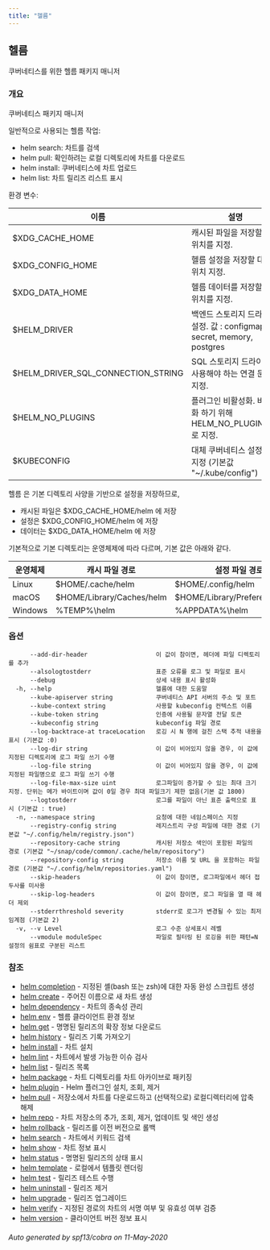 ```yaml
---
title: "헬름"
---
```


## 헬름

쿠버네티스를 위한 헬름 패키지 매니저

### 개요

쿠버네티스 패키지 매니저

일반적으로 사용되는 헬름 작업:

- helm search:    차트를 검색
- helm pull:      확인하려는 로컬 디렉토리에 차트를 다운로드
- helm install:   쿠버네티스에 차트 업로드
- helm list:      차트 릴리즈 리스트 표시

환경 변수:

| 이름                               | 설명                                                                       |
|------------------------------------|-----------------------------------------------------------------------------------|
| $XDG_CACHE_HOME                    | 캐시된 파일을 저장할 대체 위치를 지정.                                                          |
| $XDG_CONFIG_HOME                   | 헬름 설정을 저장할 대체 위치 지정.                                                          |
| $XDG_DATA_HOME                     | 헬름 데이터를 저장할 대체 위치를 지정.                                                        |
| $HELM_DRIVER                       | 백엔드 스토리지 드라이버 설정. 값 : configmap, secret, memory, postgres                       |
| $HELM_DRIVER_SQL_CONNECTION_STRING | SQL 스토리지 드라이버가 사용해야 하는 연결 문자열 지정.                                              |
| $HELM_NO_PLUGINS                   | 플러그인 비활성화. 비활성화 하기 위해 HELM_NO_PLUGINS=1 로 지정.                                  |
| $KUBECONFIG                        | 대체 쿠버네티스 설정 파일 지정 (기본값 "~/.kube/config")                                              |

헬름 은 기본 디렉토리 사양을 기반으로 설정을 저장하므로,

- 캐시된 파일은 $XDG_CACHE_HOME/helm 에 저장
- 설정은 $XDG_CONFIG_HOME/helm 에 저장
- 데이터는 $XDG_DATA_HOME/helm 에 저장

기본적으로 기본 디렉토리는 운영체제에 따라 다르며, 기본 값은 아래와 같다.

| 운영체제             | 캐시 파일 경로                 | 설정 파일 경로                      | 데이터 저장 경로             |
|------------------|---------------------------|--------------------------------|-------------------------|
| Linux            | $HOME/.cache/helm         | $HOME/.config/helm             | $HOME/.local/share/helm |
| macOS            | $HOME/Library/Caches/helm | $HOME/Library/Preferences/helm | $HOME/Library/helm      |
| Windows          | %TEMP%\helm               | %APPDATA%\helm                 | %APPDATA%\helm          |


### 옵션 

```
      --add-dir-header                   이 값이 참이면, 헤더에 파일 디렉토리를 추가
      --alsologtostderr                  표준 오류를 로그 및 파일로 표시
      --debug                            상세 내용 표시 활성화
  -h, --help                             헬름에 대한 도움말
      --kube-apiserver string            쿠버네티스 API 서버의 주소 및 포트
      --kube-context string              사용할 kubeconfig 컨텍스트 이름
      --kube-token string                인증에 사용될 문자열 전달 토큰
      --kubeconfig string                kubeconfig 파일 경로
      --log-backtrace-at traceLocation   로깅 시 N 행에 걸친 스택 추적 내용을 표시 (기본값 :0)
      --log-dir string                   이 값이 비어있지 않을 경우, 이 값에 지정된 디렉토리에 로그 파일 쓰기 수행
      --log-file string                  이 값이 비어있지 않을 경우, 이 값에 지정된 파일명으로 로그 파일 쓰기 수행
      --log-file-max-size uint           로그파일이 증가할 수 있는 최대 크기 지정. 단위는 메가 바이트이며 값이 0일 경우 최대 파일크기 제한 없음(기본 값 1800)
      --logtostderr                      로그를 파일이 아닌 표준 출력으로 표시 (기본값 : true)
  -n, --namespace string                 요청에 대한 네임스페이스 지정
      --registry-config string           레지스트리 구성 파일에 대한 경로 (기본값 "~/.config/helm/registry.json")
      --repository-cache string          캐시된 저장소 색인이 포함된 파일의 경로 (기본값 "~/snap/code/common/.cache/helm/repository")
      --repository-config string         저장소 이름 및 URL 을 포함하는 파일 경로 (기본값 "~/.config/helm/repositories.yaml")
      --skip-headers                     이 값이 참이면, 로그파일에서 헤더 접두사를 미사용
      --skip-log-headers                 이 값이 참이면, 로그 파일을 열 때 헤더 제외
      --stderrthreshold severity         stderr로 로그가 변경될 수 있는 최저 임계점 (기본값 2)
  -v, --v Level                          로그 수준 상세표시 레벨
      --vmodule moduleSpec               파일로 필터링 된 로깅을 위한 패턴=N 설정의 쉼표로 구분된 리스트
```

### 참조

* [helm completion](/docs/helm/helm_completion)	 - 지정된 셸(bash 또는 zsh)에 대한 자동 완성 스크립트 생성
* [helm create](/docs/helm/helm_create)	 - 주어진 이름으로 새 차트 생성
* [helm dependency](/docs/helm/helm_dependency)	 - 차트의 종속성 관리
* [helm env](/docs/helm/helm_env)	 - 헬름 클라이언트 환경 정보
* [helm get](/docs/helm/helm_get)	 - 명명된 릴리즈의 확장 정보 다운로드
* [helm history](/docs/helm/helm_history)	 - 릴리즈 기록 가져오기
* [helm install](/docs/helm/helm_install)	 - 차트 설치
* [helm lint](/docs/helm/helm_lint)	 - 차트에서 발생 가능한 이슈 검사
* [helm list](/docs/helm/helm_list)	 - 릴리즈 목록
* [helm package](/docs/helm/helm_package)	 - 차트 디렉토리를 차트 아카이브로 패키징
* [helm plugin](/docs/helm/helm_plugin)	 - Helm 플러그인 설치, 조회, 제거
* [helm pull](/docs/helm/helm_pull)	 - 저장소에서 차트를 다운로드하고 (선택적으로) 로컬디렉터리에 압축 해제
* [helm repo](/docs/helm/helm_repo)	 - 차트 저장소의 추가, 조회, 제거, 업데이트 및 색인 생성
* [helm rollback](/docs/helm/helm_rollback)	 - 릴리즈를 이전 버전으로 롤백
* [helm search](/docs/helm/helm_search)	 - 차트에서 키워드 검색
* [helm show](/docs/helm/helm_show)	 - 차트 정보 표시
* [helm status](/docs/helm/helm_status)	 - 명명된 릴리즈의 상태 표시
* [helm template](/docs/helm/helm_template)	 - 로컬에서 템플릿 렌더링
* [helm test](/docs/helm/helm_test)	 - 릴리즈 테스트 수행
* [helm uninstall](/docs/helm/helm_uninstall)	 - 릴리즈 제거
* [helm upgrade](/docs/helm/helm_upgrade)	 - 릴리즈 업그레이드
* [helm verify](/docs/helm/helm_verify)	 - 지정된 경로의 차트의 서명 여부 및 유효성 여부 검증
* [helm version](/docs/helm/helm_version)	 - 클라이언트 버전 정보 표시 

###### Auto generated by spf13/cobra on 11-May-2020
